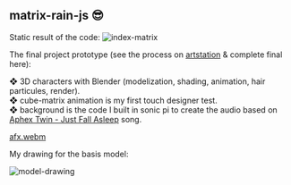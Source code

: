 ﻿## matrix-rain-js 😎
 Static result of the code:
![index-matrix](https://user-images.githubusercontent.com/105500912/199080175-273923fb-0408-4730-ae2a-87ad8a1e1ab8.png)

The final project prototype (see the process on [artstation](https://www.artstation.com/artwork/nEz1JE) & complete final here):

❖ 3D characters with Blender (modelization, shading, animation, hair particules, render).<br />
❖ cube-matrix animation is my first touch designer test.<br />
❖ background is the code I built in sonic pi to create the audio based on [Aphex Twin - Just Fall Asleep](https://www.youtube.com/watch?v=2gNtuY4VAOA) song.<br />

[afx.webm](https://user-images.githubusercontent.com/105500912/199104265-8ac8d55d-90f8-466e-93a4-bd400c1f7e0e.webm)


My drawing for the basis model:

![model-drawing](https://user-images.githubusercontent.com/105500912/199089190-642d09d9-8680-4c39-905c-903732d33744.png)
